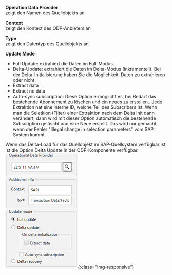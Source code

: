 **Operation Data Provider**<br/>
zeigt den Namen des Quellobjekts an 

**Context**<br/>
zeigt den Kontext des ODP-Anbieters an 

**Type**<br/>
zeigt den Datentyp des Quellobjekts an.

**Update Mode** 
- Full Update: extrahiert die Daten im Full-Modus.
- Delta-Update: extrahiert die Daten im Delta-Modus (inkrementell). 
Bei der Delta-Initialisierung haben Sie die Möglichkeit, Daten zu extrahieren oder nicht.
- Extract data 
- Extract no data 
- Auto-sync subscription: Diese Option ermöglicht es, bei Bedarf das bestehende Abonnement zu löschen und ein neues zu erstellen.. Jede Extraktion hat eine interne ID, welche Teil des Subscribers ist. Wenn man die Seletkion (Filter) einer Extraktion nach dem Delta Init dann verändert, dann wird mit dieser Option automatisch die bestehende Subscription gelöscht und eine Neue erstellt. Das wird nur gemacht, wenn der Fehler "Illegal change in selection parameters" vom SAP System kommt. 

Wenn das Delta-Load für das Quellobjekt im SAP-Quellsystem verfügbar ist, ist die Option Delta Update in der ODP-Komponente verfügbar. 
<br/>
![ODP-Einstellungen](/img/content/odp/odp-settings-01.png){:class="img-responsive"}
<br/>
